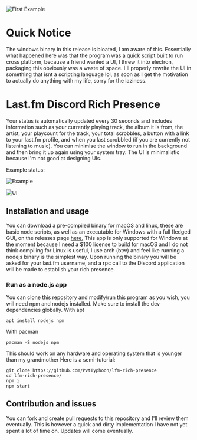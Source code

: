 ![First Example](https://i.imgur.com/yT17xpS.png)
# Quick Notice
The windows binary in this release is bloated, I am aware of this. Essentially what happened here was that the program was a quick script built to run cross platform, because a friend wanted a UI, I threw it into electron, packaging this obviously was a waste of space.
I'll properly rewrite the UI in something that isnt a scripting language lol, as soon as I get the motivation to actually do anything with my life, sorry for the laziness.

# Last.fm Discord Rich Presence

Your status is automatically updated every 30 seconds and includes information such as your currently playing track, the album it is from, the artist, your playcount for the track, your total scrobbles, a button with a link to your last.fm profile, and when you last scrobbled (if you are currently not listening to music).
You can minimise the window to run in the background and then bring it up again using your system tray.
The UI is minimalistic because I'm not good at designing UIs.

Example status:

![Example](https://i.imgur.com/J35geUW.gif)

![UI](https://i.imgur.com/AcEo3gp.png)

## Installation and usage

You can download a pre-compiled binary for macOS and linux, these are basic node scripts, as well as an executable for Windows with a full fledged GUI, on the releases page [here.](https://github.com/PvtTyphoon/lfm-rich-presence/releases)
This app is only supported for Windows at the moment because I need a $100 license to build for macOS and I do not think compiling for Linux is useful, I use arch (btw) and feel like running a nodejs binary is the simplest way.
Upon running the binary you will be asked for your last.fm username, and a rpc call to the Discord application will be made to establish your rich presence.

### Run as a node.js app

You can clone this repository and modify/run this program as you wish, you will need npm and nodejs installed. Make sure to install the dev dependencies globally.
With apt

```
apt install nodejs npm
```

With pacman

```
pacman -S nodejs npm
```

This should work on any hardware and operating system that is younger than my grandmother Here is a semi-tutorial:

```
git clone https://github.com/PvtTyphoon/lfm-rich-presence
cd lfm-rich-presence/
npm i
npm start
```

## Contribution and issues

You can fork and create pull requests to this repository and I'll review them eventually. This is however a quick and dirty implementation I have not yet spent a lot of time on. Updates will come eventually.
